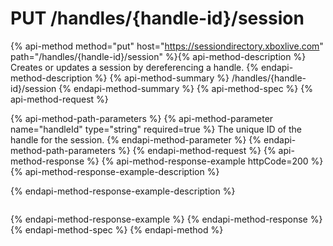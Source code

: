 # PUT /handles/{handle-id}/session

{% api-method method="put" host="https://sessiondirectory.xboxlive.com" path="/handles/{handle-id}/session" %}{% api-method-description %}
Creates or updates a session by dereferencing a handle.
{% endapi-method-description %}
{% api-method-summary %}
/handles/{handle-id}/session
{% endapi-method-summary %}
{% api-method-spec %}
{% api-method-request %}

{% api-method-path-parameters %}
{% api-method-parameter name="handleId" type="string" required=true %}
The unique ID of the handle for the session.
{% endapi-method-parameter %}
{% endapi-method-path-parameters %}
{% endapi-method-request %}
{% api-method-response %}
{% api-method-response-example httpCode=200 %}
{% api-method-response-example-description %}

{% endapi-method-response-example-description %}

```text
```
{% endapi-method-response-example %}
{% endapi-method-response %}
{% endapi-method-spec %}
{% endapi-method %}
